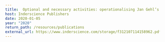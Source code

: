 ```yaml
---
title:  Optional and necessary activities: operationalising Jan Gehl’s analysis of urban space with Foursquare data.
host: Inderscience Publishers
date: 2020-01-05
year: "2020"
return_path: /resources/publications
external_url: https://www.inderscience.com/storage/f312107114158962.pdf
---
```

